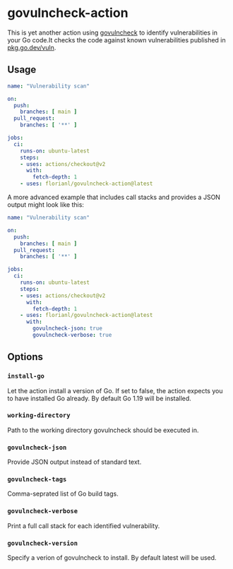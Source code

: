 # govulncheck-action

This is yet another action using [govulncheck](https://go.dev/blog/vuln) to identify vulnerabilities
in your Go code.It checks the code against known vulnerabilities published in
[pkg.go.dev/vuln](https://pkg.go.dev/vuln/).

## Usage

```yaml
name: "Vulnerability scan"

on:
  push:
    branches: [ main ]
  pull_request:
    branches: [ '**' ]

jobs:
  ci:
    runs-on: ubuntu-latest
    steps:
    - uses: actions/checkout@v2
      with:
        fetch-depth: 1
    - uses: florianl/govulncheck-action@latest
```

A more advanced example that includes call stacks and provides a JSON output might look like this:
```yaml
name: "Vulnerability scan"

on:
  push:
    branches: [ main ]
  pull_request:
    branches: [ '**' ]

jobs:
  ci:
    runs-on: ubuntu-latest
    steps:
    - uses: actions/checkout@v2
      with:
        fetch-depth: 1
    - uses: florianl/govulncheck-action@latest
      with:
        govulncheck-json: true
        govulncheck-verbose: true
```

## Options

### `install-go`
Let the action install a version of Go. If set to false, the action expects you to have installed Go
already. By default Go 1.19 will be installed.

### `working-directory`
Path to the working directory govulncheck should be executed in.

### `govulncheck-json`
Provide JSON output instead of standard text.

### `govulncheck-tags`
Comma-seprated list of Go build tags.

### `govulncheck-verbose`
Print a full call stack for each identified vulnerability.

### `govulncheck-version`
Specify a verion of govulncheck to install. By default latest will be used.
